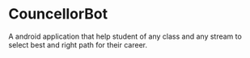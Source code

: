 # CouncellorBot
A android application that help student of any class and any stream to select best and right path for their career.    
